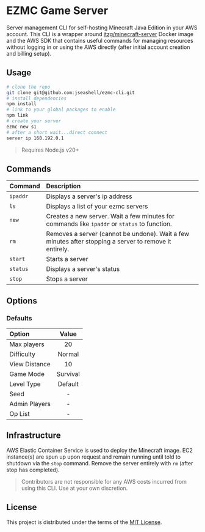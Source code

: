# EZMC Game Server

Server management CLI for self-hosting Minecraft Java Edition in your AWS account. This CLI is a wrapper around [itzg/minecraft-server](https://github.com/itzg/docker-minecraft-server) Docker image and the AWS SDK that contains useful commands for managing resources without logging in or using the AWS directly (after initial account creation and billing setup).

## Usage

```sh
# clone the repo
git clone git@github.com:jseashell/ezmc-cli.git
# install dependencies
npm install
# link to your global packages to enable
npm link
# create your server
ezmc new s1
# after a short wait...direct connect
server ip 168.192.0.1
```

> Requires Node.js v20+

## Commands

| Command  | Description                                                                                            |
| :------- | :----------------------------------------------------------------------------------------------------- |
| `ipaddr` | Displays a server's ip address                                                                         |
| `ls`     | Displays a list of your ezmc servers                                                                   |
| `new`    | Creates a new server. Wait a few minutes for commands like `ipaddr` or `status` to function.           |
| `rm`     | Removes a server (cannot be undone). Wait a few minutes after stopping a server to remove it entirely. |
| `start`  | Starts a server                                                                                        |
| `status` | Displays a server's status                                                                             |
| `stop`   | Stops a server                                                                                         |

## Options

### Defaults

| Option        |  Value   |
| :------------ | :------: |
| Max players   |    20    |
| Difficulty    |  Normal  |
| View Distance |    10    |
| Game Mode     | Survival |
| Level Type    | Default  |
| Seed          |    -     |
| Admin Players |    -     |
| Op List       |    -     |

## Infrastructure

AWS Elastic Container Service is used to deploy the Minecraft image. EC2 instance(s) are spun up upon request and remain running until told to shutdown via the `stop` command. Remove the server entirely with `rm` (after stop has completed).

> Contributors are not responsible for any AWS costs incurred from using this CLI. Use at your own discretion.

## License

This project is distributed under the terms of the [MIT License](./LICENSE).
